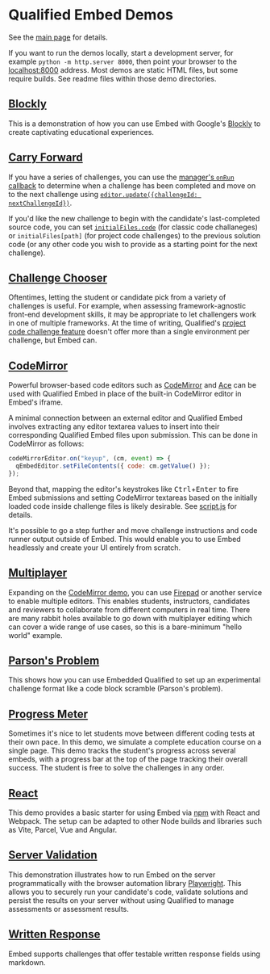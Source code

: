 # Qualified Embed Demos

See the [main page](..) for details.

If you want to run the demos locally, start a development server, for example `python -m http.server 8000`, then point your browser to the [localhost:8000](http://localhost:8000) address. Most demos are static HTML files, but some require builds. See readme files within those demo directories.

## [Blockly](blockly)

This is a demonstration of how you can use Embed with Google's <a href="https://developers.google.com/blockly">Blockly</a> to create captivating educational experiences.

## [Carry Forward](carry-forward)

If you have a series of challenges, you can use the [manager's `onRun` callback](https://andela-technology.github.io/qualified-embed/docs/QualifiedEmbedManager.html) to determine when a challenge has been completed and move on to the next challenge using [`editor.update({challengeId: nextChallengeId})`](https://andela-technology.github.io/qualified-embed/docs/QualifiedEmbeddedChallenge.html#update).

If you'd like the new challenge to begin with the candidate's last-completed source code, you can set [`initialFiles.code`](https://andela-technology.github.io/qualified-embed/docs/ChallengeOptions.html#initialFiles__anchor) (for classic code challaneges) or `initialFiles[path]` (for project code challenges) to the previous solution code (or any other code you wish to provide as a starting point for the next challenge).

## [Challenge Chooser](challenge-chooser)

Oftentimes, letting the student or candidate pick from a variety of challenges is useful. For example, when assessing framework-agnostic front-end development skills, it may be appropriate to let challengers work in one of multiple frameworks. At the time of writing, Qualified's [project code challenge feature](https://docs.qualified.io/reference/features/challenges/multi-file-code/) doesn't offer more than a single environment per challenge, but Embed can.

## [CodeMirror](codemirror)

Powerful browser-based code editors such as [CodeMirror](https://codemirror.net) and [Ace](https://ace.c9.io) can be used with Qualified Embed in place of the built-in CodeMirror editor in Embed's iframe.

A minimal connection between an external editor and Qualified Embed involves extracting any editor textarea values to insert into their corresponding Qualified Embed files upon submission. This can be done in CodeMirror as follows:

```javascript
codeMirrorEditor.on("keyup", (cm, event) => {
  qEmbedEditor.setFileContents({ code: cm.getValue() });
});
```

Beyond that, mapping the editor's keystrokes like <kbd>Ctrl</kbd>+<kbd>Enter</kbd> to fire Embed submissions and setting CodeMirror textareas based on the initially loaded code inside challenge files is likely desirable. See [script.js](codemirror/script.js) for details.

It's possible to go a step further and move challenge instructions and code runner output outside of Embed. This would enable you to use Embed headlessly and create your UI entirely from scratch.

## [Multiplayer](multiplayer)

Expanding on the [CodeMirror demo](codemirror), you can use [Firepad](https://firepad.io) or another service to enable multiple editors. This enables students, instructors, candidates and reviewers to collaborate from different computers in real time. There are many rabbit holes available to go down with multiplayer editing which can cover a wide range of use cases, so this is a bare-minimum "hello world" example.

## [Parson's Problem](parsons)

This shows how you can use Embedded Qualified to set up an experimental challenge format like a code block scramble (Parson's problem).

## [Progress Meter](progress)

Sometimes it's nice to let students move between different coding tests at their own pace. In this demo, we simulate a complete education course on a single page. This demo tracks the student's progress across several embeds, with a progress bar at the top of the page tracking their overall success. The student is free to solve the challenges in any order.

## [React](react)

This demo provides a basic starter for using Embed via [npm](https://www.npmjs.com/package/@qualified/embed) with React and Webpack. The setup can be adapted to other Node builds and libraries such as Vite, Parcel, Vue and Angular.

## [Server Validation](server-validation)

This demonstration illustrates how to run Embed on the server programmatically with the browser automation library [Playwright](https://playwright.dev/). This allows you to securely run your candidate's code, validate solutions and persist the results on your server without using Qualified to manage assessments or assessment results.

## [Written Response](written-response)

Embed supports challenges that offer testable written response fields using markdown.
